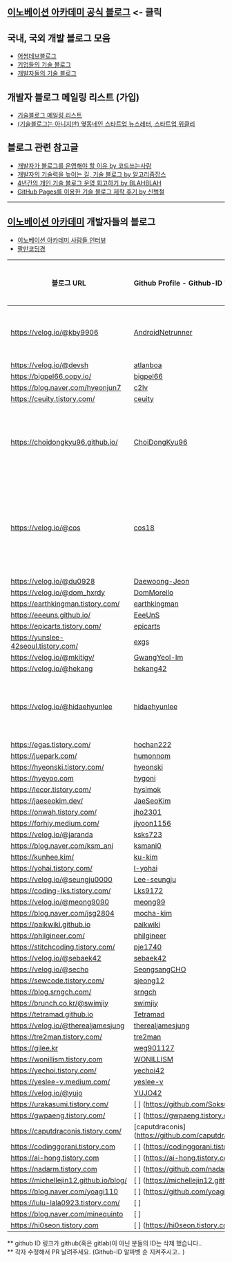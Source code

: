 ## [이노베이션 아카데미 공식 블로그](https://42place.innovationacademy.kr/) <- 클릭

## 국내, 국외 개발 블로그 모음

* [어썸데브블로그](https://github.com/awesome-devblog/awesome-devblog)
* [기업들의 기술 블로그](tech_blogs.md)
* [개발자들의 기술 블로그](personal_blogs.md)

## 개발자 블로그 메일링 리스트 (가입)

* [기술블로그 메일링 리스트](https://42place.innovationacademy.kr/newsletter)
* [(기술블로그는 아니지만) 옆동네인 스타트업 뉴스레터, 스타트업 위클리](http://glance.media/subscription/subscribe)

## 블로그 관련 참고글

* [개발자가 블로그를 운영해야 할 이유 by 코드쓰는사람](https://taegon.kim/archives/7107)
* [개발자의 기술력을 높이는 길, 기술 블로그 by 알고리즘잡스](https://brunch.co.kr/@thswlsgh/6)
* [4년간의 개인 기술 블로그 운영 회고하기 by BLAHBLAH](https://www.holaxprogramming.com/2016/11/17/blahblah-writing-as-programmer/)
* [GitHub Pages를 이용한 기술 블로그 제작 후기 by 신범철](https://medium.com/deliverytechkorea/github-pages를-이용한-기술-블로그-제작-후기-77ce4b5e5564)

----------

## [이노베이션 아카데미](https://innovationacademy.kr) 개발자들의 블로그

* [이노베이션 아카데미 사람들 인터뷰](https://humansof42.com)
* [팔만코딩경](https://80000coding.oopy.io)


| 블로그 URL                                 | Github Profile - Github-ID 알파벳순                             | 소개멘트          |
|-----------------------------------------|:------------------------------------------------------------|---------------|
| 	https://velog.io/@kby9906	             | 	[AndroidNetrunner](https://github.com/AndroidNetrunner)	   | 	도전하는 삶	      |
| 	https://velog.io/@devsh	               | 	[atlanboa](https://github.com/atlanboa)	                   | 		            |
| 	https://bigpel66.oopy.io/	             | 	[bigpel66](https://github.com/bigpel66)	                   | 		            |
| 	https://blog.naver.com/hyeonjun7	      | 	[c2lv](https://github.com/c2lv)	                           | 		            |
| 	https://ceuity.tistory.com/	           | 	[ceuity](https://github.com/ceuity)	                       | 		            |
| 	https://choidongkyu96.github.io/	      | 	[ChoiDongKyu96](https://github.com/ChoiDongKyu96)	         | 	소소한 코딩모음	    |
| 	https://velog.io/@cos	                 | 	[	cos18	](https://github.com/cos18)	                       | 	잡다한거 하는 개발자	 |
| 	https://velog.io/@du0928	              | 	[	Daewoong-Jeon	](https://github.com/Daewoong-Jeon)	       | 		            |
| 	https://velog.io/@dom_hxrdy	           | 	[	DomMorello	](https://github.com/DomMorello)	             | 		            |
| 	https://earthkingman.tistory.com/	     | 	[	earthkingman	](https://github.com/earthkingman)	         | 		            |
| 	https://eeeuns.github.io/	             | 	[	EeeUnS	](https://github.com/EeeUnS)	                     | 		            |
| 	https://epicarts.tistory.com/	         | 	[	epicarts	](https://github.com/epicarts)	                 | 		            |
| 	https://yunslee-42seoul.tistory.com/	  | 	[	exgs	](https://github.com/exgs)	                         | 		            |
| 	https://velog.io/@mkitigy/	            | 	[	GwangYeol-Im	](https://github.com/GwangYeol-Im)	         | 		            |
| 	https://velog.io/@hekang	              | 	[	hekang42	](https://github.com/hekang42)	                 | 		            |
| 	https://velog.io/@hidaehyunlee	        | 	[	hidaehyunlee	](https://github.com/hidaehyunlee)	         | 	삽질의 기록들	     |
| 	https://egas.tistory.com/	             | 	[	hochan222	](https://github.com/hochan222)	               | 		            |
| 	https://juepark.com/	                  | 	[	humonnom	](https://github.com/humonnom)	                 | 		            |
| 	https://hyeonski.tistory.com/	         | 	[	hyeonski	](https://github.com/hyeonski)	                 | 		            |
| 	https://hyeyoo.com	                    | 	[	hygoni	](https://github.com/hygoni)	                     | 		            |
| 	https://lecor.tistory.com/	            | 	[	hysimok	](https://github.com/hysimok)	                   | 		            |
| 	https://jaeseokim.dev/	                | 	[	JaeSeoKim	](https://github.com/jaeSeoKim)	               | 		            |
| 	https://onwah.tistory.com/	            | 	[	jho2301	](https://github.com/jho2301)	                   | 		            |
| 	https://forhjy.medium.com/	            | 	[	jiyoon1156	](https://github.com/jiyoon1156)	             | 		            |
| 	https://velog.io/@jaranda	             | 	[	ksks723	](https://github.com/ksks723)	                   | 		            |
| 	https://blog.naver.com/ksm_ani	        | 	[	ksmani0	](https://gitlab.com/ksmani0)	                   | 		            |
| 	https://kunhee.kim/	                   | 	[	ku-kim	](https://github.com/ku-kim)	                     | 		            |
| 	https://yohai.tistory.com/	            | 	[	l-yohai	](https://github.com/l-yohai)	                   | 		            |
| 	https://velog.io/@seungju0000	         | 	[	Lee-seungju	](https://github.com/Lee-seungju)	           | 		            |
| 	https://coding-lks.tistory.com/	       | 	[	Lks9172	](https://github.com/Lks9172)	                   | 		            |
| 	https://velog.io/@meong9090	           | 	[	meong99	](https://github.com/meong99)	                   | 		            |
| 	https://blog.naver.com/jsg2804	        | 	[	mocha-kim	](https://github.com/mocha-kim)	               | 		            |
| 	https://paikwiki.github.io	            | 	[	paikwiki	](https://github.com/paikwiki)	                 | 		            |
| 	https://philgineer.com/	               | 	[	philgineer	](https://github.com/philgineer)	             | 		            |
| 	https://stitchcoding.tistory.com/	     | 	[	pje1740	](https://github.com/pje1740)	                   | 		            |
| 	https://velog.io/@sebaek42	            | 	[	sebaek42	](https://github.com/sebaek42)	                 | 		            |
| 	https://velog.io/@secho	               | 	[	SeongsangCHO	](https://github.com/seongsangCHO)	         | 		            |
| 	https://sewcode.tistory.com/	          | 	[	sjeong12	](https://github.com/sjeong12)	                 | 		            |
| 	https://blog.srngch.com/	              | 	[	srngch	](https://github.com/srngch)	                     | 		            |
| 	https://brunch.co.kr/@swimjiy	         | 	[	swimjiy	](https://github.com/swimjiy)	                   | 		            |
| 	https://tetramad.github.io	            | 	[	Tetramad	](https://github.com/Tetramad)	                 | 		            |
| 	https://velog.io/@therealjamesjung	    | 	[	therealjamesjung	](https://github.com/therealjamesjung)	 | 		            |
| 	https://tre2man.tistory.com/	          | 	[	tre2man	](https://github.com/tre2man)	                   | 		            |
| 	https://gilee.kr	                      | 	[	weg901127	](https://github.com/weg901127)	               | 		            |
| 	https://wonillism.tistory.com	         | 	[	WONILLISM	](https://github.com/WONILLISM)	               | 		            |
| 	https://yechoi.tistory.com/	           | 	[	yechoi42	](https://github.com/yechoi42)	                 | 		            |
| 	https://yeslee-v.medium.com/	          | 	[	yeslee-v	](https://github.com/yeslee-v)	                 | 		            |
| 	https://velog.io/@yujo	                | 	[	YUJO42	](https://github.com/YUJO42)	                     | 		            |
| 	https://urakasumi.tistory.com/	        | 	[		] (https://github.com/Soksurim)	                        | 		            |
| 	https://gwpaeng.tistory.com/	          | 	[		] (https://gwpaeng.tistory.com/)	                       | 		            |
| 	https://caputdraconis.tistory.com/	    | 	[caputdraconis]	(https://github.com/caputdraconis050630)	   | 		            |
| 	https://codinggorani.tistory.com	      | 	[		]	(https://codinggorani.tistory.com)	                   | 		            |
| 	https://ai-hong.tistory.com	           | 	[		]	(https://ai-hong.tistory.com)	                        | 		            |
| 	https://nadarm.tistory.com	            | 	[		]	(https://github.com/nadarm)	                          | 		            |
| 	https://michellejin12.github.io/blog/	 | 	[		]	(https://michellejin12.github.io/blog/)	              | 		            |
| 	https://blog.naver.com/yoagi110	       | 	[		]	(https://github.com/yoagi110)	                        | 		            |
| 	https://lulu-lala0923.tistory.com/	    | 	[		]		                                                     | 		            |
| 	https://blog.naver.com/minequinto	     | 	[		]		                                                     | 		            |
| 	https://hi0seon.tistory.com	           | 	[		]	(https://hi0seon.tistory.com)	                        | 		            |

** github ID 링크가 github(혹은 gitlab)이 아닌 분들의 ID는 삭제 했습니다..  
** 각자 수정해서 PR 날려주세요. (Github-ID 알파벳 순 지켜주시고.. )
